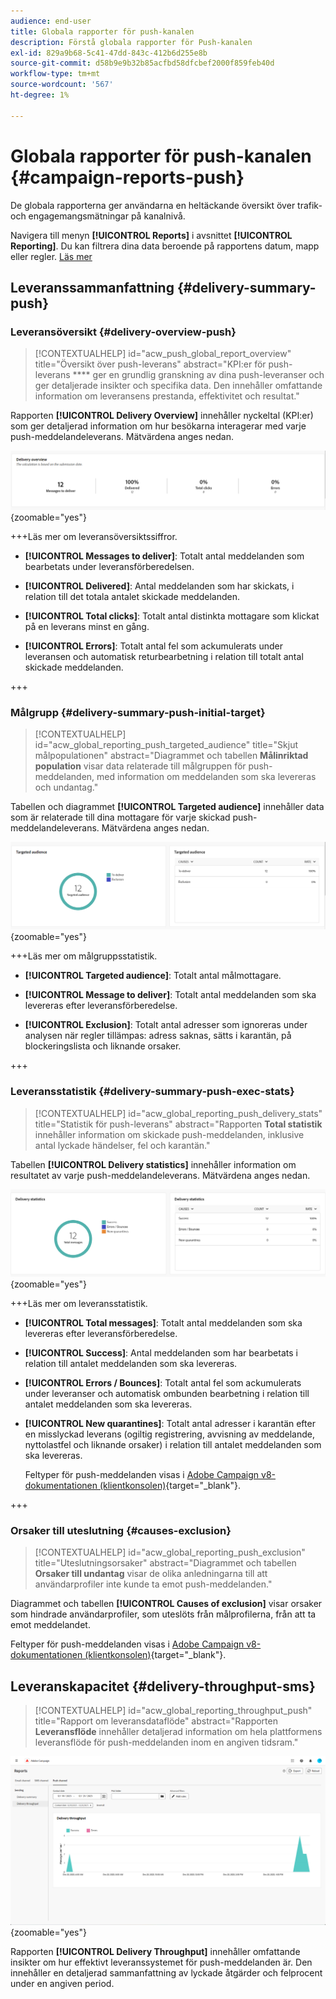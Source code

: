 ```yaml
---
audience: end-user
title: Globala rapporter för push-kanalen
description: Förstå globala rapporter för Push-kanalen
exl-id: 829a9b68-5c41-47dd-843c-412b6d255e8b
source-git-commit: d58b9e9b32b85acfbd58dfcbef2000f859feb40d
workflow-type: tm+mt
source-wordcount: '567'
ht-degree: 1%

---
```


# Globala rapporter för push-kanalen {#campaign-reports-push}

De globala rapporterna ger användarna en heltäckande översikt över trafik- och engagemangsmätningar på kanalnivå.

Navigera till menyn **[!UICONTROL Reports]** i avsnittet **[!UICONTROL Reporting]**. Du kan filtrera dina data beroende på rapportens datum, mapp eller regler. [Läs mer](global-reports.md)

## Leveranssammanfattning {#delivery-summary-push}

### Leveransöversikt {#delivery-overview-push}

>[!CONTEXTUALHELP]
>id="acw_push_global_report_overview"
>title="Översikt över push-leverans"
>abstract="KPI:er för push-leverans **** ger en grundlig granskning av dina push-leveranser och ger detaljerade insikter och specifika data. Den innehåller omfattande information om leveransens prestanda, effektivitet och resultat."

Rapporten **[!UICONTROL Delivery Overview]** innehåller nyckeltal (KPI:er) som ger detaljerad information om hur besökarna interagerar med varje push-meddelandeleverans. Mätvärdena anges nedan.

![Mätvärden för leveransöversikt, som visar nyckeltal relaterade till prestanda för push-meddelanden.](assets/global_report_push_delivery_overview.png){zoomable="yes"}

+++Läs mer om leveransöversiktssiffror.

* **[!UICONTROL Messages to deliver]**: Totalt antal meddelanden som bearbetats under leveransförberedelsen.

* **[!UICONTROL Delivered]**: Antal meddelanden som har skickats, i relation till det totala antalet skickade meddelanden.

* **[!UICONTROL Total clicks]**: Totalt antal distinkta mottagare som klickat på en leverans minst en gång.

* **[!UICONTROL Errors]**: Totalt antal fel som ackumulerats under leveransen och automatisk returbearbetning i relation till totalt antal skickade meddelanden.

+++

### Målgrupp {#delivery-summary-push-initial-target}

>[!CONTEXTUALHELP]
>id="acw_global_reporting_push_targeted_audience"
>title="Skjut målpopulationen"
>abstract="Diagrammet och tabellen **Målinriktad population** visar data relaterade till målgruppen för push-meddelanden, med information om meddelanden som ska levereras och undantag."

Tabellen och diagrammet **[!UICONTROL Targeted audience]** innehåller data som är relaterade till dina mottagare för varje skickad push-meddelandeleverans. Mätvärdena anges nedan.

![Målinriktade målgruppsmått, som visar data relaterade till mottagare och undantag för push-meddelanden.](assets/global_report_push_targeted_audience.png){zoomable="yes"}

+++Läs mer om målgruppsstatistik.

* **[!UICONTROL Targeted audience]**: Totalt antal målmottagare.

* **[!UICONTROL Message to deliver]**: Totalt antal meddelanden som ska levereras efter leveransförberedelse.

* **[!UICONTROL Exclusion]**: Totalt antal adresser som ignoreras under analysen när regler tillämpas: adress saknas, sätts i karantän, på blockeringslista och liknande orsaker.

+++

### Leveransstatistik {#delivery-summary-push-exec-stats}

>[!CONTEXTUALHELP]
>id="acw_global_reporting_push_delivery_stats"
>title="Statistik för push-leverans"
>abstract="Rapporten **Total statistik** innehåller information om skickade push-meddelanden, inklusive antal lyckade händelser, fel och karantän."

Tabellen **[!UICONTROL Delivery statistics]** innehåller information om resultatet av varje push-meddelandeleverans. Mätvärdena anges nedan.

![Statistikstatistik som visar antal lyckade åtgärder, fel och karantän för push-meddelanden.](assets/global_report_push_delivery_statistics.png){zoomable="yes"}

+++Läs mer om leveransstatistik.

* **[!UICONTROL Total messages]**: Totalt antal meddelanden som ska levereras efter leveransförberedelse.

* **[!UICONTROL Success]**: Antal meddelanden som har bearbetats i relation till antalet meddelanden som ska levereras.

* **[!UICONTROL Errors / Bounces]**: Totalt antal fel som ackumulerats under leveranser och automatisk ombunden bearbetning i relation till antalet meddelanden som ska levereras.

* **[!UICONTROL New quarantines]**: Totalt antal adresser i karantän efter en misslyckad leverans (ogiltig registrering, avvisning av meddelande, nyttolastfel och liknande orsaker) i relation till antalet meddelanden som ska levereras.

  Feltyper för push-meddelanden visas i [Adobe Campaign v8-dokumentationen (klientkonsolen)](https://experienceleague.adobe.com/docs/campaign/campaign-v8/send/failures/delivery-failures.html#push-error-types){target="_blank"}.

+++

### Orsaker till uteslutning {#causes-exclusion}

>[!CONTEXTUALHELP]
>id="acw_global_reporting_push_exclusion"
>title="Uteslutningsorsaker"
>abstract="Diagrammet och tabellen **Orsaker till undantag** visar de olika anledningarna till att användarprofiler inte kunde ta emot push-meddelanden."

Diagrammet och tabellen **[!UICONTROL Causes of exclusion]** visar orsaker som hindrade användarprofiler, som uteslöts från målprofilerna, från att ta emot meddelandet.

Feltyper för push-meddelanden visas i [Adobe Campaign v8-dokumentationen (klientkonsolen)](https://experienceleague.adobe.com/docs/campaign/campaign-v8/send/failures/delivery-failures.html#push-error-types){target="_blank"}.

## Leveranskapacitet {#delivery-throughput-sms}

>[!CONTEXTUALHELP]
>id="acw_global_reporting_throughput_push"
>title="Rapport om leveransdataflöde"
>abstract="Rapporten **Leveransflöde** innehåller detaljerad information om hela plattformens leveransflöde för push-meddelanden inom en angiven tidsram."

![Mätvärden för leveransdataflöde, som visar om push-meddelanden lyckades eller inte under en angiven period.](assets/global_report_push_delivery_throughput.png){zoomable="yes"}

Rapporten **[!UICONTROL Delivery Throughput]** innehåller omfattande insikter om hur effektivt leveranssystemet för push-meddelanden är. Den innehåller en detaljerad sammanfattning av lyckade åtgärder och felprocent under en angiven period.
